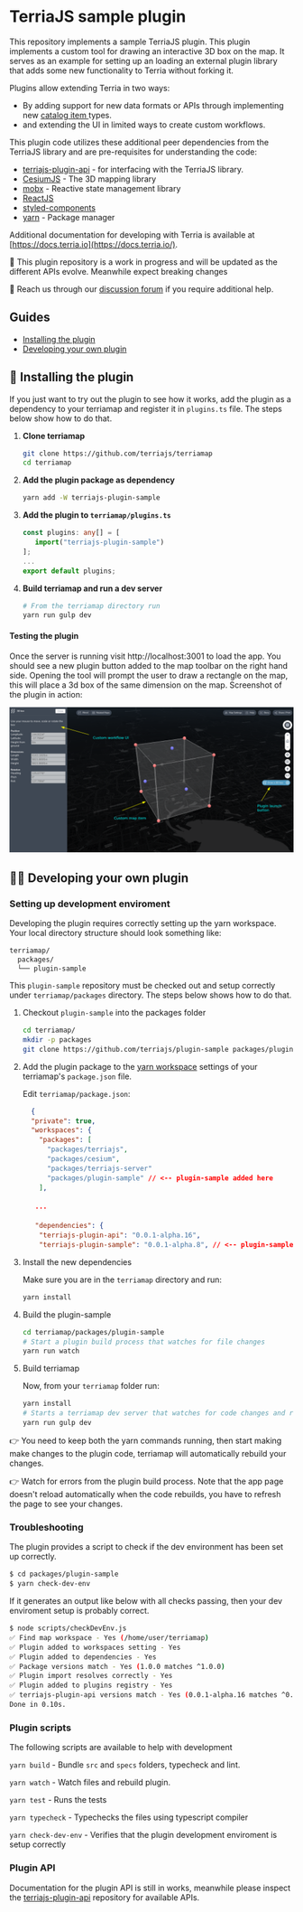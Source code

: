 # TerriaJS sample plugin

This repository implements a sample TerriaJS plugin. This plugin implements a
custom tool for drawing an interactive 3D box on the map. It serves as an
example for setting up an loading an external plugin library that adds some new
functionality to Terria without forking it.

Plugins allow extending Terria in two ways:

  - By adding support for new data formats or APIs through implementing new [catalog item ](https://docs.terria.io/guide/connecting-to-data/catalog-items/) types. 
  - and extending the UI in limited ways to create custom workflows.

This plugin code utilizes these additional peer dependencies from the TerriaJS
library and are pre-requisites for understanding the code:

- [terriajs-plugin-api](https://github.com/terriajs/plugin-api) - for interfacing with the TerriaJS library.
- [CesiumJS](https://github.com/cesiumgs/cesium/) - The 3D mapping library
- [mobx](https://mobx.js.org/) - Reactive state management library
- [ReactJS](https://react.dev/)
- [styled-components](https://styled-components.com/)
- [yarn](yarnpkg.com) - Package manager


Additional documentation for developing with Terria is available at
[https://docs.terria.io](https://docs.terria.io/). 

👷 This plugin repository is a work in progress and will be updated as the different APIs evolve. Meanwhile expect breaking changes

💬 Reach us through our [discussion forum](https://github.com/TerriaJS/terriajs/discussions) if you require additional help.

## Guides

- [Installing the plugin](#-installing-the-plugin)
- [Developing your own plugin](#-developing-your-own-plugin)

## 🚀 Installing the plugin

If you just want to try out the plugin to see how it works, add the plugin as a dependency to your terriamap and register it in `plugins.ts` file. The steps below show how to do that.

1. **Clone terriamap**

   ```bash
   git clone https://github.com/terriajs/terriamap
   cd terriamap
   ```

2. **Add the plugin package as dependency**

   ```bash
   yarn add -W terriajs-plugin-sample
   ```

3. **Add the plugin to `terriamap/plugins.ts`**

   ```typescript
   const plugins: any[] = [
      import("terriajs-plugin-sample")
   ];
   ...
   export default plugins;
   ```

4. **Build terriamap and run a dev server**

   ```bash
   # From the terriamap directory run
   yarn run gulp dev
   ```

#### Testing the plugin

Once the server is running visit http://localhost:3001 to load the app. You should see a new plugin button added to the map toolbar on the right hand side. Opening the tool will prompt the user to draw a rectangle on the map, this will place a 3d box of the same dimension on the map. Screenshot of the plugin in action:

![Sample plugin](sample-plugin.png "Sample plugin")

## 👩‍🔬 Developing your own plugin

### Setting up development enviroment

Developing the plugin requires correctly setting up the yarn workspace. Your local directory structure should look something like:

```
terriamap/
  packages/
  └── plugin-sample
```

This `plugin-sample` repository must be checked out and setup correctly under `terriamap/packages` directory. The steps below shows how to do that.


1. Checkout `plugin-sample` into the packages folder

   ```bash
   cd terriamap/
   mkdir -p packages
   git clone https://github.com/terriajs/plugin-sample packages/plugin-sample
   ```

2. Add the plugin package to the [yarn workspace](https://classic.yarnpkg.com/lang/en/docs/workspaces/) settings of your terriamap's `package.json` file.

   Edit `terriamap/package.json`:

   ```json
     {
     "private": true,
     "workspaces": {
       "packages": [
         "packages/terriajs",
         "packages/cesium",
         "packages/terriajs-server"
         "packages/plugin-sample" // <-- plugin-sample added here
       ],
   
      ...
      
      "dependencies": {
       "terriajs-plugin-api": "0.0.1-alpha.16",
       "terriajs-plugin-sample": "0.0.1-alpha.8", // <-- plugin-sample version should match the version in packages/plugin-sample/package.json
   ```

3. Install the new dependencies

   Make sure you are in the `terriamap` directory and run:
   
   ```bash
   yarn install
   ```

4. Build the plugin-sample

   ```bash
   cd terriamap/packages/plugin-sample
   # Start a plugin build process that watches for file changes
   yarn run watch
   ```

5. Build terriamap 

   Now, from your `terriamap` folder run:
   
   ```bash
   yarn install
   # Starts a terriamap dev server that watches for code changes and rebuilds the map
   yarn run gulp dev
   ```

👉 You need to keep both the yarn commands running, then start making make changes to the plugin code, terriamap will automatically
rebuild your changes. 

👉 Watch for errors from the plugin build process. Note that the app page doesn't reload automatically when the code rebuilds, you
have to refresh the page to see your changes.

### Troubleshooting

The plugin provides a script to check if the dev environment has been set up correctly.

```bash
$ cd packages/plugin-sample
$ yarn check-dev-env 
```

If it generates an output like below with all checks passing, then your dev enviroment setup is probably correct.

```bash
$ node scripts/checkDevEnv.js
✅ Find map workspace - Yes (/home/user/terriamap)
✅ Plugin added to workspaces setting - Yes
✅ Plugin added to dependencies - Yes
✅ Package versions match - Yes (1.0.0 matches ^1.0.0)
✅ Plugin import resolves correctly - Yes
✅ Plugin added to plugins registry - Yes
✅ terriajs-plugin-api versions match - Yes (0.0.1-alpha.16 matches ^0.0.1-alpha.15)
Done in 0.10s.
```

### Plugin scripts

The following scripts are available to help with development

`yarn build` - Bundle `src` and `specs` folders, typecheck and lint.

`yarn watch` - Watch files and rebuild plugin.

`yarn test`  - Runs the tests

`yarn typecheck` - Typechecks the files using typescript compiler

`yarn check-dev-env` - Verifies that the plugin development enviroment is setup correctly

### Plugin API

Documentation for the plugin API is still in works, meanwhile please inspect the [terriajs-plugin-api](https://github.com/terriajs/plugin-api) repository for available APIs.



